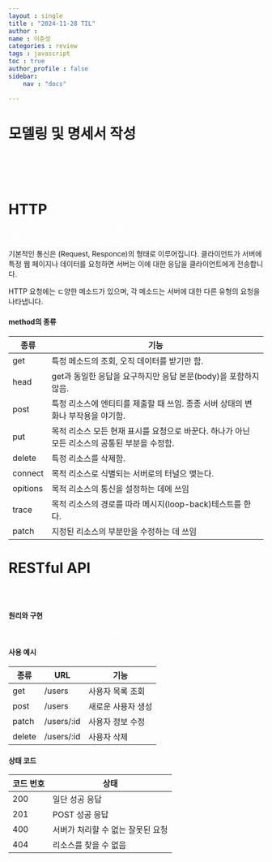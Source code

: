 ```yaml
---
layout : single
title : "2024-11-28 TIL"
author : 
name : 이준성
categories : review
tags : javascript
toc : true
author_profile : false
sidebar:
    nav : "docs"

---
```


# 모델링 및 명세서 작성

<span style = "color:white; font-size:70%">명세서는 readme에 적기 전에 먼저 팀 노션에 작성하였다.<br>
테이블 모델링과 명세서 작성으로 거의 5시가 되어서야 작업 할당하고 시작했다.<br>
내가 맡은 일은 가챠와 팀 편성이었고, 일단 둘 다 기본 코드는 작성해 두었다.<br>
그 외에는 오늘 작업을 하기 위해서 RESTful API와 http를 공부한 것을 올려 놓겠다. 
</span>

# HTTP

<span style = "color:white; font-size:70%">인터넷에서 데이터를 주고 받기 위한 프로토콜이며, 웹의 기본적인 뼈대를 이룹니다. 웹 페이지를 요청하는 과정에서 핵심적인 역할을 합니다.<br>

기본적인 통신은 (Request, Responce)의 형태로 이루어집니다. 클라이언트가 서버에 특정 웹 페이지나 데이터를 요청하면 서버는 이에 대한 응답을 클라이언트에게 전송합니다.

HTTP 요청에는 ㄷ양한 메소드가 있으며, 각 메소드는 서버에 대한 다른 유형의 요청을 나타냅니다. 
</span>



#### method의 종류

|종류|기능|
|---|---|
|get|특정 메소드의 조회, 오직 데이터를 받기만 함.|
|head|get과 동일한 응답을 요구하지만 응답 본문(body)을 포함하지 않음.|
|post|특정 리소스에 엔티티를 제출할 때 쓰임. 종종 서버 상태의 변화나 부작용을 야기함.|
|put|목적 리소스 모든 현재 표시를 요청으로 바꾼다. 하나가 아닌 모든 리소스의 공통된 부분을 수정함.|
|delete|특정 리소스를 삭제함.|
|connect|목적 리소스로 식별되는 서버로의 터널으 맺는다.|
|opitions|목적 리소스의 통신을 설정하는 데에 쓰임|
|trace|목적 리소스의 경로를 따라 메시지(loop-back)테스트를 한다.|
|patch|지정된 리소스의 부분만을 수정하는 데 쓰임|

# RESTful API

<span style = "color:white; font-size:70%">웹 표준을 기반으로 서버와 클라이언트 사이의 상호작용을 정의하는 방법입니다. REST 원칙을 따르는 API는 HTTP 프로토콜을 사용하여 데이터를 주고받으며 웹 개발에서 널리 사용됩니다.
</span>

#### 원리와 구현

<span style = "color:white; font-size:70%">기본적으로 CRUD 작업을 수행하는 걸 전제로 설계를 시작합니다. 
</span>

#### 사용 예시

|종류|URL|기능|
|---|---|---|
|get| /users|사용자 목록 조회|
|post| /users|새로운 사용자 생성|
|patch| /users/:id|사용자 정보 수정|
|delete| /users/:id|사용자 삭제|

#### 상태 코드

|코드 번호|상태|
|---|---|
|200|일단 성공 응답|
|201|POST 성공 응답|
|400|서버가 처리할 수 없는 잘못된 요청|
|404|리소스를 찾을 수 없음|